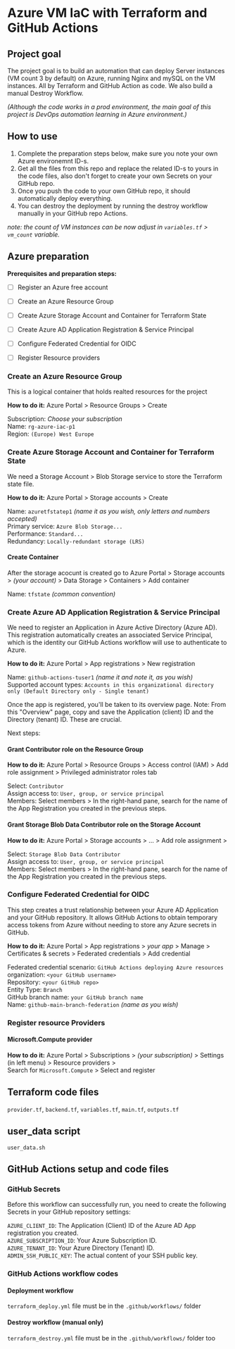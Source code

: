 # Azure VM IaC with Terraform and GitHub Actions

## Project goal

The project goal is to build an automation that can deploy Server instances (VM count 3 by default) on Azure, running Nginx and mySQL on the VM instances.
All by Terraform and GitHub Action as code. We also build a manual Destroy Workflow.

*(Although the code works in a prod environment, the main goal of this project is DevOps automation learning in Azure environment.)*

## How to use

1. Complete the preparation steps below, make sure you note your own Azure environemnt ID-s. 
2. Get all the files from this repo and replace the related ID-s to yours in the code files, also don't forget to create your own Secrets on your GitHub repo.
3. Once you push the code to your own GitHub repo, it should automatically deploy everything.
4. You can destroy the deployment by running the destroy workflow manually in your GitHub repo Actions.

*note: the count of VM instances can be now adjust in `variables.tf` > `vm_count` variable.*

## Azure preparation

**Prerequisites and preparation steps:**
- [ ] Register an Azure free account
- [ ] Create an Azure Resource Group
- [ ] Create Azure Storage Account and Container for Terraform State
- [ ] Create Azure AD Application Registration & Service Principal
- [ ] Configure Federated Credential for OIDC
- [ ] Register Resource providers


### Create an Azure Resource Group

This is a logical container that holds realted resources for the project

**How to do it:**
Azure Portal > Resource Groups > Create

Subscription: *Choose your subscription*   
Name: `rg-azure-iac-p1`   
Region: `(Europe) West Europe`

### Create Azure Storage Account and Container for Terraform State

We need a Storage Account > Blob Storage service to store the Terraform state file. 

**How to do it:**
Azure Portal > Storage accounts > Create

Name: `azuretfstatep1` *(name it as you wish, only letters and numbers accepted)*   
Primary service: `Azure Blob Storage...`  
Performance: `Standard...`  
Redundancy: `Locally-redundant storage (LRS)`

#### Create Container

After the storage acocunt is created go to Azure Portal > Storage accounts > *(your account)* > Data Storage > Containers > Add container   

Name: `tfstate` *(common convention)*

### Create Azure AD Application Registration & Service Principal

We need to register an Application in Azure Active Directory (Azure AD). This registration automatically creates an associated Service Principal, which is the identity our GitHub Actions workflow will use to authenticate to Azure.

**How to do it:**
Azure Portal > App registrations > New registration

Name: `github-actions-tuser1` *(name it and note it, as you wish)*   
Supported account types: `Accounts in this organizational directory only (Default Directory only - Single tenant)`   

Once the app is registered, you'll be taken to its overview page.
Note: From this "Overview" page, copy and save the Application (client) ID and the Directory (tenant) ID. These are crucial.

Next steps:

#### Grant Contributor role on the Resource Group

**How to do it:**
Azure Portal > Resource Groups > Access control (IAM) > Add role assignment > Privileged administrator roles tab   

Select: `Contributor`   
Assign access to: `User, group, or service principal`   
Members: Select members > In the right-hand pane, search for the name of the App Registration you created in the previous steps.

#### Grant Storage Blob Data Contributor role on the Storage Account

**How to do it:**
Azure Portal > Storage accounts > ... > Add role assignment >   

Select: `Storage Blob Data Contributor`    
Assign access to: `User, group, or service principal`   
Members: Select members > In the right-hand pane, search for the name of the App Registration you created in the previous steps.

### Configure Federated Credential for OIDC

This step creates a trust relationship between your Azure AD Application and your GitHub repository. It allows GitHub Actions to obtain temporary access tokens from Azure without needing to store any Azure secrets in GitHub.

**How to do it:**
Azure Portal > App registrations > *your app* > Manage > Certificates & secrets > Federated credentials > Add credential

Federated credential scenario: `GitHub Actions deploying Azure resources`   
organization: `<your GitHub username> `   
Repository: `<your GitHub repo>`   
Entity Type: `Branch`   
GitHub branch name:  `your GitHub branch name`   
Name: `github-main-branch-federation`  *(name as you wish)*   

### Register resource Providers

#### Microsoft.Compute provider

**How to do it:** 
Azure Portal > Subscriptions > *(your subscription)* > Settings (in left menu) > Resource providers >   
Search for `Microsoft.Compute` > Select and register

## Terraform code files 

`provider.tf`, `backend.tf`, `variables.tf`, `main.tf`, `outputs.tf`

## user_data script

`user_data.sh`   

## GitHub Actions setup and code files

### GitHub Secrets

Before this workflow can successfully run, you need to create the following Secrets in your GitHub repository settings:

`AZURE_CLIENT_ID`: The Application (Client) ID of the Azure AD App registration you created.   
`AZURE_SUBSCRIPTION_ID`: Your Azure Subscription ID.   
`AZURE_TENANT_ID`: Your Azure Directory (Tenant) ID.   
`ADMIN_SSH_PUBLIC_KEY`: The actual content of your SSH public key.   

### GitHub Actions workflow codes

#### Deployment workflow

`terraform_deploy.yml` file must be in the `.github/workflows/` folder

#### Destroy workflow (manual only)

`terraform_destroy.yml` file must be in the `.github/workflows/` folder too